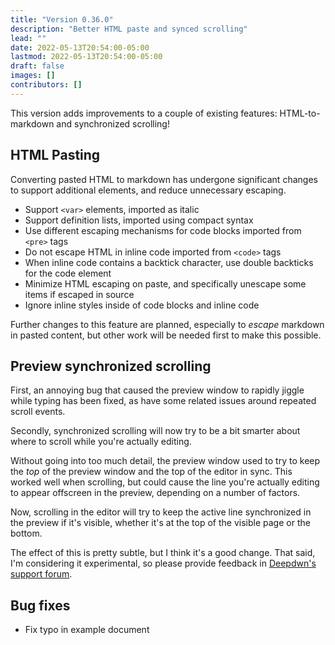 ```yaml
---
title: "Version 0.36.0"
description: "Better HTML paste and synced scrolling"
lead: ""
date: 2022-05-13T20:54:00-05:00
lastmod: 2022-05-13T20:54:00-05:00
draft: false
images: []
contributors: []
---
```


This version adds improvements to a couple of existing features: HTML-to-markdown and synchronized scrolling!

## HTML Pasting

Converting pasted HTML to markdown has undergone significant changes to support additional elements, and reduce unnecessary escaping.

* Support `<var>` elements, imported as italic
* Support definition lists, imported using compact syntax
* Use different escaping mechanisms for code blocks imported from `<pre>` tags
* Do not escape HTML in inline code imported from `<code>` tags
* When inline code contains a backtick character, use double backticks for the code element
* Minimize HTML escaping on paste, and specifically unescape some items if escaped in source
* Ignore inline styles inside of code blocks and inline code

Further changes to this feature are planned, especially to _escape_ markdown in pasted content, but other work will be needed first to make this possible.

## Preview synchronized scrolling

First, an annoying bug that caused the preview window to rapidly jiggle while typing has been fixed, as have some related issues around repeated scroll events.

Secondly, synchronized scrolling will now try to be a bit smarter about where to scroll while you're actually editing.

Without going into too much detail, the preview window used to try to keep the _top_ of the preview window and the top of the editor in sync. This worked well when scrolling, but could cause the line you're actually editing to appear offscreen in the preview, depending on a number of factors.

Now, scrolling in the editor will try to keep the active line synchronized in the preview if it's visible, whether it's at the top of the visible page or the bottom.

The effect of this is pretty subtle, but I think it's a good change. That said, I'm considering it experimental, so please provide feedback in [Deepdwn's support forum](https://itch.io/board/1147311/support).

## Bug fixes

* Fix typo in example document